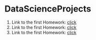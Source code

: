# DataScienceProjects
1. Link to the first Homework: [click](HW1/README.md)
2. Link to the first Homework: [click](HW2/README.md)
3. Link to the first Homework: [click](HW3/README.md)